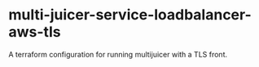 # multi-juicer-service-loadbalancer-aws-tls
A terraform configuration for running multijuicer with a TLS front.
